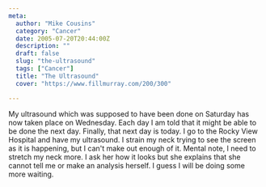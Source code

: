```yaml
---
meta:
  author: "Mike Cousins"
  category: "Cancer"
  date: 2005-07-20T20:44:00Z
  description: ""
  draft: false
  slug: "the-ultrasound"
  tags: ["Cancer"]
  title: "The Ultrasound"
  cover: "https://www.fillmurray.com/200/300"

---
```


My ultrasound which was supposed to have been done on Saturday has now taken
place on Wednesday. Each day I am told that it might be able to be done the next
day. Finally, that next day is today. I go to the Rocky View Hospital and have
my ultrasound. I strain my neck trying to see the screen as it is happening, but
I can't make out enough of it. Mental note, I need to stretch my neck more. I
ask her how it looks but she explains that she cannot tell me or make an
analysis herself. I guess I will be doing some more waiting.